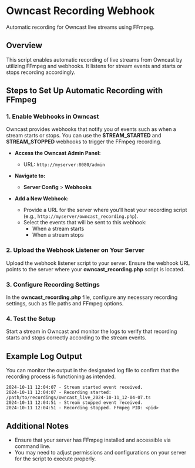 # Owncast Recording Webhook

Automatic recording for Owncast live streams using FFmpeg.

## Overview

This script enables automatic recording of live streams from Owncast by utilizing FFmpeg and webhooks. It listens for stream events and starts or stops recording accordingly.

## Steps to Set Up Automatic Recording with FFmpeg

### 1. Enable Webhooks in Owncast

Owncast provides webhooks that notify you of events such as when a stream starts or stops. You can use the **STREAM_STARTED** and **STREAM_STOPPED** webhooks to trigger the FFmpeg recording.

- **Access the Owncast Admin Panel:**
  - URL: `http://myserver:8080/admin`

- **Navigate to:**
  - **Server Config** > **Webhooks**

- **Add a New Webhook:**
  - Provide a URL for the server where you’ll host your recording script (e.g., `http://myserver/owncast_recording.php`).
  - Select the events that will be sent to this webhook:
    - When a stream starts
    - When a stream stops

### 2. Upload the Webhook Listener on Your Server

Upload the webhook listener script to your server. Ensure the webhook URL points to the server where your **owncast_recording.php** script is located.

### 3. Configure Recording Settings

In the **owncast_recording.php** file, configure any necessary recording settings, such as file paths and FFmpeg options.

### 4. Test the Setup

Start a stream in Owncast and monitor the logs to verify that recording starts and stops correctly according to the stream events.

## Example Log Output

You can monitor the output in the designated log file to confirm that the recording process is functioning as intended.

```
2024-10-11 12:04:07 - Stream started event received.
2024-10-11 12:04:07 - Recording started: /path/to/recordings/owncast_live_2024-10-11_12-04-07.ts
2024-10-11 12:04:51 - Stream stopped event received.
2024-10-11 12:04:51 - Recording stopped. FFmpeg PID: <pid>
```

## Additional Notes

- Ensure that your server has FFmpeg installed and accessible via command line.
- You may need to adjust permissions and configurations on your server for the script to execute properly.
